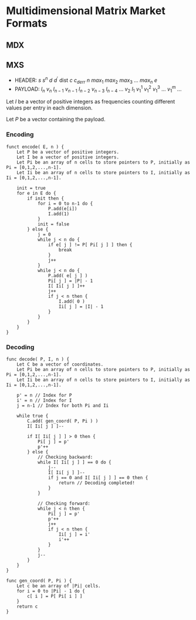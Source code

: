 # Multidimensional Matrix Market Formats

## MDX
<!-- TODO -->

## MXS

- HEADER: $s$ $s^n$ $d$ $d^{\prime}$ $\text{dist}$ $c$ $c_{derr}$ $n$ $max_1$ $max_2$ $max_3$ $...$ $max_n$ $e$
- PAYLOAD: $l_{n}$ $v_{n}$ $l_{n-1}$ $v_{n-1}$ $l_{n-2}$ $v_{n-3}$ $l_{n-4}$ $...$ $v_{2}$ $l_{1}$ $v^1_{1}$ $v^2_{1}$ $v^3_{1}$ $...$ $v^m_{1}$ $...$

Let $I$ be a vector of positive integers as frequencies counting different values per entry in each dimension.

Let $P$ be a vector containing the payload. 

### Encoding

```
funct encode( E, n ) {
    Let P be a vector of positive integers.
    Let I be a vector of positive integers.
    Let Pi be an array of n cells to store pointers to P, initially as Pi = [0,1,2,...,n-1].
    Let Ii be an array of n cells to store pointers to I, initially as Ii = [0,1,2,...,n-1].

    init = true
    for e in E do {
        if init then {
            for i = 0 to n-1 do {
                P.add(e[i])
                I.add(1)
            }
            init = false
        } else {
            j = 0
            while j < n do {
                if e[ j ] != P[ Pi[ j ] ] then {
                    break
                }
                j++
            }
            while j < n do {
                P.add( e[ j ] )
                Pi[ j ] = |P| - 1
                I[ Ii[ j ] ]++
                j++
                if j < n then {
                    I.add( 0 )
                    Ii[ j ] = |I| - 1
                } 
            }
        }
    }
}
```

### Decoding

```
func decode( P, I, n ) {
    Let C be a vector of coordinates.
    Let Pi be an array of n cells to store pointers to P, initially as Pi = [0,1,2,...,n-1].
    Let Ii be an array of n cells to store pointers to I, initially as Ii = [0,1,2,...,n-1].

    p' = n // Index for P
    i' = n // Index for I
    j = n-1 // Index for both Pi and Ii

    while true {
        C.add( gen_coord( P, Pi ) )
        I[ Ii[ j ] ]--

        if I[ Ii[ j ] ] > 0 then {
            Pi[ j ] = p'
            p'++
        } else {
            // Checking backward:
            while I[ Ii[ j ] ] == 0 do {
                j--
                I[ Ii[ j ] ]--
                if j == 0 and I[ Ii[ j ] ] == 0 then {
                    return // Decoding completed!
                }
            }
            
            // Checking forward:
            while j < n then {
                Pi[ j ] = p'
                p'++
                j++
                if j < n then {
                    Ii[ j ] = i'
                    i'++
                }
            }
            j--
        }
    }
}

func gen_coord( P, Pi ) {
    Let c be an array of |Pi| cells.
    for i = 0 to |Pi| - 1 do {
        c[ i ] = P[ Pi[ i ] ]
    }
    return c
}
```